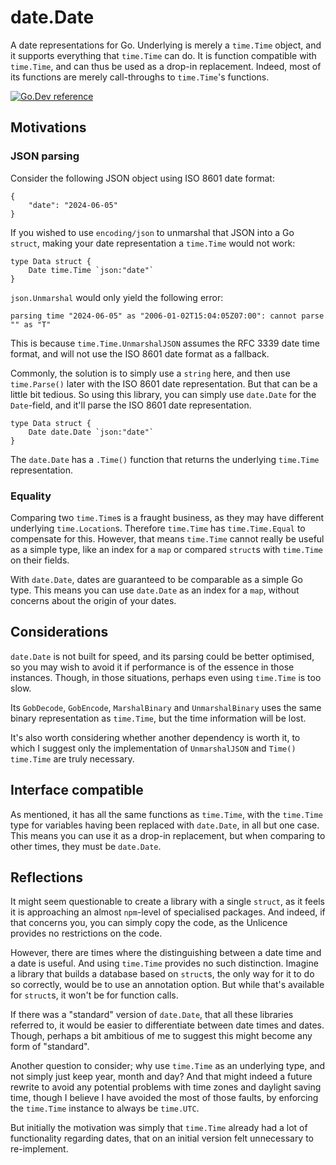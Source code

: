 date.Date
=========

A date representations for Go.  Underlying is merely a `time.Time` object, and
it supports everything that `time.Time` can do.  It is function compatible with
`time.Time`, and can thus be used as a drop-in replacement.  Indeed, most of its
functions are merely call-throughs to `time.Time`'s functions.

[![Go.Dev reference](https://img.shields.io/badge/go.dev-reference-blue?logo=go&logoColor=white)](https://pkg.go.dev/github.com/svip/date?tab=doc)

Motivations
-----------

### JSON parsing

Consider the following JSON object using ISO 8601 date format:

```
{
	"date": "2024-06-05"
}
```

If you wished to use `encoding/json` to unmarshal that JSON into a Go `struct`,
making your date representation a `time.Time` would not work:

```
type Data struct {
	Date time.Time `json:"date"`
}
```

`json.Unmarshal` would only yield the following error:

```
parsing time "2024-06-05" as "2006-01-02T15:04:05Z07:00": cannot parse "" as "T"
```

This is because `time.Time.UnmarshalJSON` assumes the RFC 3339 date time format,
and will not use the ISO 8601 date format as a fallback.

Commonly, the solution is to simply use a `string` here, and then use
`time.Parse()` later with the ISO 8601 date representation.  But that can be a
little bit tedious.  So using this library, you can simply use `date.Date` for
the `Date`-field, and it'll parse the ISO 8601 date representation.

```
type Data struct {
	Date date.Date `json:"date"`
}
```

The `date.Date` has a `.Time()` function that returns the underlying `time.Time`
representation.

### Equality

Comparing two `time.Time`s is a fraught business, as they may have different
underlying `time.Location`s.  Therefore `time.Time` has `time.Time.Equal` to
compensate for this.  However, that means `time.Time` cannot really be useful
as a simple type, like an index for a `map` or compared `struct`s with
`time.Time` on their fields.

With `date.Date`, dates are guaranteed to be comparable as a simple Go type.
This means you can use `date.Date` as an index for a `map`, without concerns
about the origin of your dates.

Considerations
--------------

`date.Date` is not built for speed, and its parsing could be better optimised,
so you may wish to avoid it if performance is of the essence in those instances.
Though, in those situations, perhaps even using `time.Time` is too slow.

Its `GobDecode`, `GobEncode`, `MarshalBinary` and `UnmarshalBinary` uses the
same binary representation as `time.Time`, but the time information will be
lost.

It's also worth considering whether another dependency is worth it, to which
I suggest only the implementation of `UnmarshalJSON` and `Time() time.Time` are
truly necessary.

Interface compatible
--------------------

As mentioned, it has all the same functions as `time.Time`, with the
`time.Time` type for variables having been replaced with `date.Date`, in all
but one case.  This means you can use it as a drop-in replacement, but when
comparing to other times, they must be `date.Date`.

Reflections
-----------

It might seem questionable to create a library with a single `struct`, as it
feels it is approaching an almost `npm`-level of specialised packages.  And
indeed, if that concerns you, you can simply copy the code, as the Unlicence
provides no restrictions on the code.

However, there are times where the distinguishing between a date time and a
date is useful.  And using `time.Time` provides no such distinction.  Imagine
a library that builds a database based on `struct`s, the only way for it to do
so correctly, would be to use an annotation option.  But while that's available
for `struct`s, it won't be for function calls.

If there was a "standard" version of `date.Date`, that all these libraries
referred to, it would be easier to differentiate between date times and dates.
Though, perhaps a bit ambitious of me to suggest this might become any form of
"standard".

Another question to consider; why use `time.Time` as an underlying type, and
not simply just keep year, month and day?  And that might indeed a future
rewrite to avoid any potential problems with time zones and daylight saving
time, though I believe I have avoided the most of those faults, by enforcing the
`time.Time` instance to always be `time.UTC`.

But initially the motivation was simply that `time.Time` already had a lot of
functionality regarding dates, that on an initial version felt unnecessary to
re-implement.
